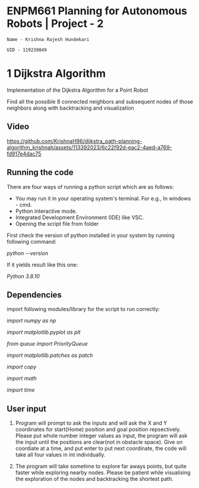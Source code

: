 # ENPM661 Planning for Autonomous Robots | Project - 2
```
Name - Krishna Rajesh Hundekari

UID	- 119239049

```
# 1 Dijkstra Algorithm

Implementation of the Dijkstra Algorithm for a Point Robot

Find all the possible 8 connected neighbors and subsequent nodes of those neighbors along with backtracking and visualization

## Video

https://github.com/KrishnaH96/dijkstra_path-planning-algorithm_krishnah/assets/113392023/6c22f92d-eac2-4aed-a769-fd917e4dac75

## Running the code
There are four ways of running a python script which are as follows:

 - You may run it in your operating system's terminal. For e.g., In windows - cmd.
 - Python interactive mode.
 - Integrated Development Environment (IDE) like VSC.
 - Opening the script file from folder

First check the version of python installed in your system by running following command:

*python --version*

If it yields result like this one:

*Python 3.8.10*

## Dependencies

import following modules/library for the script to run correctly: 

*import  numpy as np*  			

*import matplotlib.pyplot as plt*  								

*from queue import PriorityQueue*  			

*import matplotlib.patches as patch*

*import copy*

*import math*								

*import time*  								

## User input

1. Program will prompt to ask the inputs and will ask the X and Y coordinates for start(Home) position and goal position repsectively.
  Please put whole number integer values as input, the program will ask the input until the positions are clear(not in obstacle space).
  Give on coordiate at a time, and put enter to put next coordinate, the code will take all four values in int individually.

2. The program will take sometime to explore far aways points, but quite faster while exploring nearby nodes.
Please be patient while visualising the exploration of the nodes and backtracking the shortest path.



